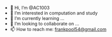 - 👋 Hi, I’m @AC1003
- 👀 I’m interested in computation and study
- 🌱 I’m currently learning ...
- 💞️ I’m looking to collaborate on ...
- 📫 How to reach me: frankpool54@gmail.com

<!---
AC1003/AC1003 is a ✨ special ✨ repository because its `README.md` (this file) appears on your GitHub profile.
You can click the Preview link to take a look at your changes.
--->
